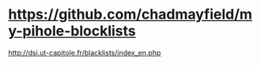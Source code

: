 # https://github.com/chadmayfield/my-pihole-blocklists
http://dsi.ut-capitole.fr/blacklists/index_en.php
